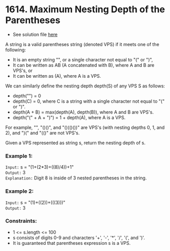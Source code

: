 # 1614. Maximum Nesting Depth of the Parentheses

- See solution file [here](./solution.cpp)

A string is a valid parentheses string (denoted VPS) if it meets one of the following:

- It is an empty string "", or a single character not equal to "(" or ")",
- It can be written as AB (A concatenated with B), where A and B are VPS's, or
- It can be written as (A), where A is a VPS.

We can similarly define the nesting depth depth(S) of any VPS S as follows:

- depth("") = 0
- depth(C) = 0, where C is a string with a single character not equal to "(" or ")".
- depth(A + B) = max(depth(A), depth(B)), where A and B are VPS's.
- depth("(" + A + ")") = 1 + depth(A), where A is a VPS.

For example, "", "()()", and "()(()())" are VPS's (with nesting depths 0, 1, and 2), and
")(" and "(()" are not VPS's.

Given a VPS represented as string s, return the nesting depth of s.

### Example 1:

`Input:` s = "(1+(2*3)+((8)/4))+1"  
`Output:` 3  
`Explanation:` Digit 8 is inside of 3 nested parentheses in the string.  

### Example 2:

`Input:` s = "(1)+((2))+(((3)))"  
`Output:` 3  

### Constraints:

- 1 <= s.length <= 100
- s consists of digits 0-9 and characters '+', '-', '*', '/', '(', and ')'.
- It is guaranteed that parentheses expression s is a VPS.